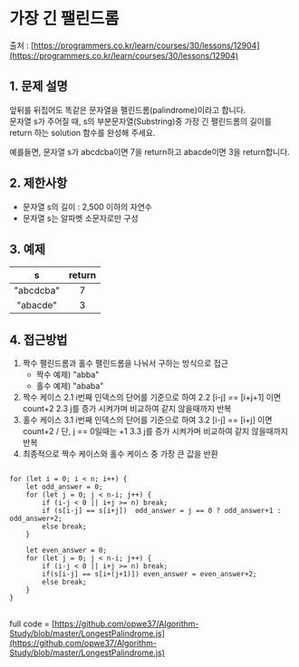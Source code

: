 가장 긴 팰린드롬
=========
출처 : [https://programmers.co.kr/learn/courses/30/lessons/12904](https://programmers.co.kr/learn/courses/30/lessons/12904)

## 1. 문제 설명

앞뒤를 뒤집어도 똑같은 문자열을 팰린드롬(palindrome)이라고 합니다.  
문자열 s가 주어질 때, s의 부분문자열(Substring)중 가장 긴 팰린드롬의 길이를 return 하는 solution 함수를 완성해 주세요.

예를들면, 문자열 s가  abcdcba이면 7을 return하고  abacde이면 3을 return합니다.

## 2. 제한사항
-   문자열 s의 길이 : 2,500 이하의 자연수
-   문자열 s는 알파벳 소문자로만 구성

## 3. 예제
|s|return|
|:---:|:---:|
|"abcdcba"|7|
|"abacde"|3|

## 4. 접근방법

1. 짝수 팰린드롬과 홀수 팰린드롬을 나눠서 구하는 방식으로 접근
	- 짝수 예제) "abba"
	- 홀수 예제) "ababa"
2. 짝수 케이스
	2.1 i번째 인덱스의 단어를 기준으로 하여
	2.2 [i-j] == [i+j+1] 이면 count+2
	2.3 j를 증가 시켜가며 비교하여 같지 않을때까지 반복
3. 홀수 케이스
	3.1  i번째 인덱스의 단어를 기준으로 하여
	3.2 [i-j] == [i+j] 이면 count+2 / 단, j == 0일때는 +1
	3.3 j를 증가 시켜가며 비교하여 같지 않을때까지 반복
4. 최종적으로 짝수 케이스와 홀수 케이스 중 가장 큰 값을 반환

<pre>
<code>
for (let i = 0; i < n; i++) {
	let odd_answer = 0;
	for (let j = 0; j < n-i; j++) {
		if (i-j < 0 || i+j >= n) break;
		if (s[i-j] == s[i+j])  odd_answer = j == 0 ? odd_answer+1 : odd_answer+2;
		else break;
	}

	let even_answer = 0;
	for (let j = 0; j < n-i; j++) {
		if (i-j < 0 || i+j >= n) break;
		if(s[i-j] == s[i+(j+1)]) even_answer = even_answer+2;
		else break;
	}
}
</code>
</pre>
full code = [https://github.com/opwe37/Algorithm-Study/blob/master/LongestPalindrome.js](https://github.com/opwe37/Algorithm-Study/blob/master/LongestPalindrome.js)

